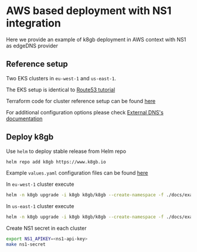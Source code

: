 # AWS based deployment with NS1 integration

Here we provide an example of k8gb deployment in AWS context with NS1 as edgeDNS provider

## Reference setup

Two EKS clusters in `eu-west-1` and `us-east-1`.

The EKS setup is identical to [Route53 tutorial](deploy_route53.md)

Terraform code for cluster reference setup can be found [here](https://github.com/k8gb-io/k8gb/tree/master/docs/examples/route53)

For additional configuration options please check [External DNS's documentation](https://kubernetes-sigs.github.io/external-dns/v0.14.0/tutorials/ns1/)

## Deploy k8gb

Use `helm` to deploy stable release from Helm repo

```sh
helm repo add k8gb https://www.k8gb.io
```

Example `values.yaml` configuration files can be found [here](https://github.com/k8gb-io/k8gb/tree/master/docs/examples/ns1)

In `eu-west-1` cluster execute
```sh
helm -n k8gb upgrade -i k8gb k8gb/k8gb --create-namespace -f ./docs/examples/ns1/k8gb-cluster-ns1-eu-west-1.yaml
```

In `us-east-1` cluster execute
```sh
helm -n k8gb upgrade -i k8gb k8gb/k8gb --create-namespace -f ./docs/examples/ns1/k8gb-cluster-ns1-us-east-1.yaml
```

Create NS1 secret in each cluster

```sh
export NS1_APIKEY=<ns1-api-key>
make ns1-secret
```

